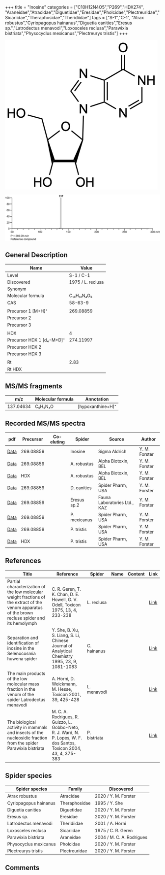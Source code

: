 +++
title = "Inosine"
categories = ["C10H12N4O5","P269","HDX274",
"Araneidae","Atracidae","Diguetidae","Eresidae","Pholcidae","Plectreuridae","Sicariidae","Theraphosidae","Theridiidae"]
tags = ["S-1","C-1",
"Atrax robustus","Cyriopagopus hainanus","Diguetia canities","Eresus sp.","Latrodectus menavodi","Loxosceles reclusa","Parawixia bistriata","Physocyclus mexicanus","Plectreurys tristis"]
+++

![](/img/Inosine.png)

![](/img_MSMS/269_Inosine.png)

## General Description

| Name                      | Value             |
|---------------------------|-------------------|
| Level                     | S-1 / C-1                 |
| Discovered                | 1975 / L. reclusa |
| Synonym                   |                   |
| Molecular formula         | C₁₀H₁₂N₄O₅        |
| CAS                       | 58-63-9           |
|                           |                   |
| Precursor 1 [M+H]⁺        | 269.08859         |
| Precursor 2               |                   |
| Precursor 3               |                   |
|                           |                   |
| HDX                       | 4                 |
| Precursor HDX 1 [d₄-M+D]⁺ | 274.11997         |
| Precursor HDX 2           |                   |
| Precursor HDX 3           |                   |
|                           |                   |
| Rt                        | 2.83              |
| Rt HDX                    |                   |

## MS/MS fragments

| m/z       | Molecular formula | Annotation        |
|-----------|-------------------|-------------------|
| 137.04634 | C₅H₅N₄O           | [hypoxanthine+H]⁺ |

## Recorded MS/MS spectra

| pdf                               | Precursor | Co-eluting | Spider  | Source        | Author        |
|-----------------------------------|-----------|------------|---------|---------------|---------------|
| [Data](/pdf/269_Inosine_2-83.pdf) | 269.08859 |         | Inosine | Sigma Aldrich | Y. M. Forster |
| [Data](/pdf/A-robustus/269_Inosine_Ar.pdf) | 269.08859 |            | A. robustus | Alpha Biotoxin, BEL | Y. M. Forster |
| [Data](/pdf/A-robustus/269_Inosine_Ar_HDX.pdf) | HDX |            | A. robustus | Alpha Biotoxin, BEL | Y. M. Forster |
| [Data](/pdf/D-canities/269_Inosine_Dc.pdf) | 269.08859 |           | D. canities | Spider Pharm, USA | Y. M. Forster |
| [Data](/pdf/Eresus-sp2/269_Inosine_Er-sp2.pdf) | 269.08859 |           | Eresus sp.2 | Fauna Laboratories Ltd., KAZ | Y. M. Forster |
| [Data](/pdf/P-mexicanus/269_Inosine_Pm.pdf) | 269.08859 |           | P. mexicanus | Spider Pharm, USA | Y. M. Forster |
| [Data](/pdf/P-tristis/269_Inosine_Pt.pdf) | 269.08859 |           | P. tristis | Spider Pharm, USA | Y. M. Forster |
| [Data](/pdf/P-tristis/269_Inosine_Pt_HDX.pdf) | HDX |           | P. tristis | Spider Pharm, USA | Y. M. Forster |

## References

| Title  | Reference | Spider | Name | Content | Link |
|--------|-----------|--------|------|---------|------|
| Partial characterization of the low molecular weight fractions of the extract of the venom apparatus of the brown recluse spider and its hemolymph  | C. R. Geren, T. K. Chan, D. E. Howell, G. V. Odell, Toxicon 1975, 13, 4, 233-238 | L. reclusa | | | [Link](https://doi.org/10.1016/0041-0101(75)90129-4) |
| Separation and identification of inosine in the Selenocosmia huwena spider  | Y. She, B. Xu, S. Liang, S. Li, Chinese Journal of Analytical Chemistry 1995, 23, 9, 1081-1083 | C. hainanus |  |  | [Link](http://online.analchem.cn:8080/fxhx/EN/volumn/volumn_41.htm) |
| The main products of the low molecular mass fraction in the venom of the spider Latrodectus menavodi                                                 | A. Horni, D. Weickmann, M. Hesse, Toxicon 2001, 39, 425-428                                                  | L. menavodi |      |         | [Link](https://www.sciencedirect.com/science/article/pii/S0041010100001471) |
| The biological activity in mammals and insects of the nucleosidic fraction from the spider Parawixia bistriata  | M. C. A. Rodrigues, R. Guizzo, L. Gobbo-Neto, R. J. Ward, N. P. Lopes, W. F. dos Santos, Toxicon 2004, 43, 4, 375-383| P. bistriata |  |  | [Link](https://doi.org/10.1016/j.toxicon.2004.01.009)  |

## Spider species

| Spider species        | Family        | Discovered                |
|-----------------------|---------------|---------------------------|
| Atrax robustus | Atracidae | 2020 / Y. M. Forster |
| Cyriopagopus hainanus | Theraphosidae | 1995 / Y. She             |
| Diguetia canities | Diguetidae | 2020 / Y. M. Forster |
| Eresus sp. | Eresidae | 2020 / Y. M. Forster |
| Latrodectus menavodi  | Theridiidae   | 2001 / A. Horni           |
| Loxosceles reclusa    | Sicariidae    | 1975 / C. R. Geren        |
| Parawixia bistriata   | Araneidae     | 2004 / M. C. A. Rodrigues |
| Physocyclus mexicanus | Pholcidae | 2020 / Y. M. Forster |
| Plectreurys tristis | Plectreuridae | 2020 / Y. M. Forster |

## Comments